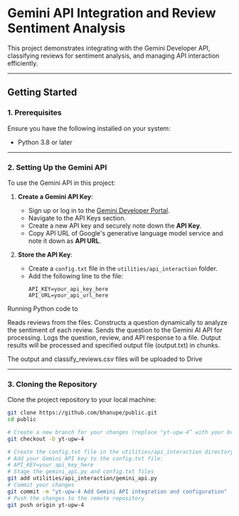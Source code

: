# Gemini API Integration and Review Sentiment Analysis

This project demonstrates integrating with the Gemini Developer API, classifying reviews for sentiment analysis, and managing API interaction efficiently.

---

## Getting Started

### 1. Prerequisites
Ensure you have the following installed on your system:
- Python 3.8 or later

---

### 2. Setting Up the Gemini API
To use the Gemini API in this project:

1. **Create a Gemini API Key**:
   - Sign up or log in to the [Gemini Developer Portal](https://developers.gemini.com).
   - Navigate to the API Keys section.
   - Create a new API key and securely note down the **API Key**. 
   - Copy API URL of Google's generative language model service and note it down as        **API URL**.

2. **Store the API Key**:
   - Create a `config.txt` file in the `utilities/api_interaction` folder.
   - Add the following line to the file:
     ```
     API_KEY=your_api_key_here
     API_URL=your_api_url_here
     ```
Running Python code to 

Reads reviews from the files.
Constructs a question dynamically to analyze the sentiment of each review.
Sends the question to the Gemini AI API for processing.
Logs the question, review, and API response to a file.
Output results will be processed and specified output file (output.txt) in chunks.

The output and classify_reviews.csv files will be uploaded to Drive 

---

### 3. Cloning the Repository
Clone the project repository to your local machine:
```bash
git clone https://github.com/bhanupe/public.git
cd public

# Create a new branch for your changes (replace "yt-upw-4” with your branch name)
git checkout -b yt-upw-4 

# Create the config.txt file in the utilities/api_interaction directory 
# Add your Gemini API key to the config.txt file: 
# API_KEY=your_api_key_here 
# Stage the gemini_api.py and config.txt files 
git add utilities/api_interaction/gemini_api.py  
# Commit your changes 
git commit -m "yt-upw-4 Add Gemini API integration and configuration" 
# Push the changes to the remote repository 
git push origin yt-upw-4


